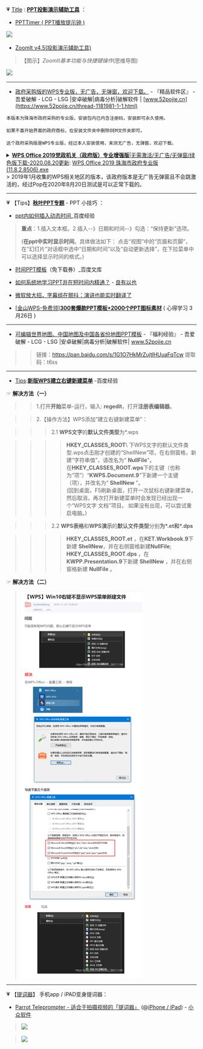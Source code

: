 

💗 [Title](https://taoste.github.io/Hello-World/Tools/PPT投影演示辅助工具/) : [**PPT投影演示辅助工具**]() ：

- [PPTTimer ( PPT播放提示钟 )](https://github.com/taoste/Hello-World/tree/master/Tools/PPT%E6%8A%95%E5%BD%B1%E6%BC%94%E7%A4%BA%E8%BE%85%E5%8A%A9%E5%B7%A5%E5%85%B7/PPTTimer)

<img src="https://github.com/taoste/Hello-World/blob/master/Tools/PPT投影演示辅助工具/PPTTimer/截图.jpg?raw=true"/>

- [ZoomIt v4.5(投影演示辅助工具)](https://github.com/taoste/Hello-World/blob/master/Tools/PPT%E6%8A%95%E5%BD%B1%E6%BC%94%E7%A4%BA%E8%BE%85%E5%8A%A9%E5%B7%A5%E5%85%B7/ZoomIt%20v4.5(%E6%8A%95%E5%BD%B1%E6%BC%94%E7%A4%BA%E8%BE%85%E5%8A%A9%E5%B7%A5%E5%85%B7).zip)

> 【图示】*ZoomIt基本功能与快捷键操作*(思维导图)
 <img src="https://github.com/taoste/Hello-World/blob/master/Tools/PPT%E6%8A%95%E5%BD%B1%E6%BC%94%E7%A4%BA%E8%BE%85%E5%8A%A9%E5%B7%A5%E5%85%B7/ZoomIt%E5%9F%BA%E6%9C%AC%E5%8A%9F%E8%83%BD%E4%B8%8E%E5%BF%AB%E6%8D%B7%E9%94%AE%E6%93%8D%E4%BD%9C(%E6%80%9D%E7%BB%B4%E5%AF%BC%E5%9B%BE).png?raw=true"/>
 
-----------------------------------------------------------------------

- [政府采购版的WPS专业版，无广告，无弹窗，欢迎下载。](https://www.52pojie.cn/forum.php?mod=viewthread&tid=1057762&ctid=1668) - 『精品软件区』 - 吾爱破解 - LCG - LSG |安卓破解|病毒分析|破解软件 | [www.52pojie.cn](https://www.52pojie.cn/thread-1181981-1-1.html) 
```
本版本为珠海市政府采购的专业版，安装包内已内含注册码，安装即可永久使用。

如果不喜开始界面的政府商标，在安装文件夹中删除OEM文件夹即可。

这个政府采购版是WPS专业版，经过本人安装使用，亲测无广告，无弹窗，欢迎下载。
```

<details>
    <summary>
    <a href="http://429006.com/article/technology/4413.htm"><b>WPS Office 2019党政机关（政府版）专业增强版</b>|无需激活/无广告/无弹窗/绿色版下载-2020.08.20更新</a>:
     <a href="http://ts.wps.cn/gov/guangdong/zhuhai/installation/WPS%20Office%202019%20%E7%8F%A0%E6%B5%B7%E5%B8%82%E6%94%BF%E5%BA%9C%E4%B8%93%E4%B8%9A%E7%89%88(11.8.2.8506).exe">WPS Office 2019 珠海市政府专业版(11.8.2.8506).exe</a><br>
     > 2019年1月收集的WPS相关地区的版本，该政府版本是无广告无弹窗且不会跳激活的，经过Pop在2020年8月20日测试是可以正常下载的。
     </summary>       
>> 下载链接：https://pan.baidu.com/s/1l0YmYJaL8vycZh-au2FJiA (已失效)  提取码：j9ww
   <table> 
       <tr> 
          <td>
<blockquote>  <!-- 引用标签 -->       
<li>1、广东省</li>

广东省政府机关单位：
http://wpspro.support.wps.cn/gov/guangdong/
WPS Office 2016 专用版（10.8.0.6423）

潮州市党政机关单位：
http://wpspro.support.wps.cn/gov/guangdong/chaozhou/
WPS Office 2019 专业增强版（11.8.2.8053）

惠州市党政机关单位：
http://wpspro.support.wps.cn/gov/guangdong/huizhou/
WPS Office 2019 专业版（11.8.2.7978）

中山市政府党政机关：
http://wpspro.support.wps.cn/gov/guangdong/zhongshan/
WPS Office 2016 专业版（10.8.0.6470）

珠海市党政机关单位：
http://wpspro.support.wps.cn/gov/guangdong/zhuhai/

WPS Office 2016 专业增强版（10.8.2.6726）
佛山市党政机关单位：
http://wpspro.support.wps.cn/gov/guangdong/foshan/
（需要密码才能进入）

茂名市党政机关单位：
http://wpspro.support.wps.cn/gov/guangdong/maoming/
WPS Office 2019 专业增强版（11.8.2.8053）

河源市党政机关单位：
http://wpspro.support.wps.cn/gov/guangdong/heyuan/
WPS Office 2016 专业版（10.8.2.6837）

揭阳市党政机关单位：
http://wpspro.support.wps.cn/gov/guangdong/jieyang/
WPS Office 2016 专业版（10.8.0.6423）

肇庆市党政机关单位：
http://wpspro.support.wps.cn/gov/guangdong/zhaoqing/
WPS Office 2016 专业增强版（10.8.2.6613）

<li>2、重庆市</li>

重庆市政府机关单位：http://wpspro.support.wps.cn/gov/chongqing/
WPS Office 2016 专用版（10.8.2.6762）

铜梁区党政机关单位：http://wpspro.support.wps.cn/gov/chongqing/tongliang/
WPS Office 2019 铜梁区党政机关专业版（11.8.2.8053）

巴南区党政机关单位：http://wpspro.support.wps.cn/gov/chongqing/banan/
WPS Office 2016 专业增强版（10.8.2.6837）

沙坪坝区政府机关单位：http://wpspro.support.wps.cn/gov/chongqing/shapingba/
WPS Office 2016 专用版（10.8.2.6837）

荣昌区政府机关单位：http://wpspro.support.wps.cn/gov/chongqing/rongchang/
WPS Office 2016 专业版（10.8.0.6206）

云阳县政府机关单位：http://wpspro.support.wps.cn/gov/chongqing/yunyang/
WPS Office 2016 专业版（10.8.2.6726）

奉节县政府机关单位：http://wpspro.support.wps.cn/gov/chongqing/fengjie/
WPS Office 2016 专业增强版（10.8.0.6206）

巫溪县党政机关单位：http://wpspro.support.wps.cn/gov/chongqing/wuxi/
WPS Office 2016 专业版（10.8.0.6206）

秀山县党政机关单位：http://wpspro.support.wps.cn/gov/chongqing/xiushan/
WPS Office 2016 专用版（10.8.2.6666）

<li>3、海南省</li>

海南省党政机关单位：http://wpspro.support.wps.cn/gov/hainan/
WPS Office 2016 专业版（10.8.2.6784）

三亚市党政机关单位：http://wpspro.support.wps.cn/gov/hainan/sanya/
WPS Office 2016 专业版（10.8.2.6784）

<li>4、云南省</li>

云南省党政机关单位：http://wpsupdate.ynxgj.gov.cn:21009/wps_download/index.html
WPS Office 2016 专业增强版（10.8.2.6837）

<li>5、山东省</li>

山东省部分省级预算单位：http://wpspro.support.wps.cn/gov/shandong/
WPS Office 2016 专业版（版本号：10.8.2.6726）

德州市党政机关单位：http://wpspro.support.wps.cn/gov/shandong/dezhou/
WPS Office 2016 专业版（版本号：10.8.2.6837）

日照市党政机关单位：http://wpspro.support.wps.cn/gov/shandong/rizhao/
WPS Office 2016 专业版（版本号：10.8.2.6948）

莱芜市党政机关单位：http://wpspro.support.wps.cn/gov/shandong/laiwu/
WPS Office 2016 专业版（版本号：10.8.2.6870）

烟台市党政机关单位：http://wpspro.support.wps.cn/gov/shandong/yantai/
WPS Office 2016 专业版（版本号：10.8.2.6726）

枣庄市党政机关单位：http://wpspro.support.wps.cn/gov/shandong/zaozhuang/
WPS Office 2016 专业版（版本号：10.8.2.6949）

威海市党政机关单位：http://wpspro.support.wps.cn/gov/shandong/weihai/
WPS Office2019 （版本号：11.8.2.7978）

<li>6、山西省</li>

晋城市政府机关单位：http://wpspro.support.wps.cn/gov/shanxi/jincheng/
WPS Office 2016 专业版（10.8.0.6870）

运城市党政机关单位：http://wpspro.support.wps.cn/gov/shanxi/yuncheng/
WPS Office 2016 运城市党政机关专用版（10.8.0.6058）

国家税务总局山西省税务局：http://wpspro.support.wps.cn/gov/shanxi/shuiwu/
WPS Office 2016 专业版（10.8.0.6423）

<li>7、广西省</li>

广西省党政机关单位：http://wpspro.support.wps.cn/gov/guangxi/
WPS Office 2016 专用版（10.8.2.6666）

<li>8、吉林省</li>

吉林市党政机关单位：http://wpspro.support.wps.cn/gov/jilin/
WPS Office 2016 专用版（10.8.0.6501）

<li>9、湖南省</li>

长沙市党政机关单位：http://wpspro.support.wps.cn/gov/hunan/changsha/
WPS Office 2016 专业版（10.8.0.6058）

<li>10、四川省</li>

四川省政府机关单位：http://wpspro.support.wps.cn/gov/sichuan/
WPS Office 2016 专业版（10.8.2.6784）

成都市党政机关单位：http://wpspro.support.wps.cn/gov/sichuan/chengdu/
WPS Office 2016 专业版（10.8.0.6058）

雅安市党政机关单位：http://wpspro.support.wps.cn/gov/sichuan/yaan/
WPS Office 2016 专业版（10.8.0.6058）

广元市教育行业：http://wpspro.support.wps.cn/gov/sichuan/guangyuan/
WPS Office 2016 广元市教育专用版（10.8.0.6253）

<li>11、辽宁省</li>

辽宁省直机关政府单位：http://wpspro.support.wps.cn/gov/liaoning/
WPS_Office_2016_辽宁省直机关政府专用版

沈阳市党政机关单位：http://wpspro.support.wps.cn/gov/liaoning/shenyang/
WPS Office 2013 专业增强版（9.1.0.5026）

<li>12、黑龙江省</li>

黑龙江省直党政机关：http://wpspro.support.wps.cn/gov/heilongjiang/
WPS Office 2016 专业版（版本号：10.8.2.6870）

大庆市党政机关单位：http://wpspro.support.wps.cn/gov/heilongjiang/daqing/
WPS Office 2016 专业版（版本号：10.8.2.6666）

绥化市党政机关单位：http://wpspro.support.wps.cn/gov/heilongjiang/suihua/
WPS Office 2016 专业版（版本号：10.8.2.6784）

<li>13、福建省</li>

福建省党政机关单位：http://wpspro.support.wps.cn/gov/fujian/
WPS Office 2016 福建省直试用版（10.8.0.6501）

泉州市党政机关单位：http://wpspro.support.wps.cn/gov/fujian/quanzhou/
WPS Office 2016 专业增强版（10.8.0.6058）

福州市党政机关单位：http://wpspro.support.wps.cn/gov/fujian/fuzhou/
WPS Office 2016 专业增强版（10.8.0.6058）

厦门市党政机关单位：http://wpspro.support.wps.cn/gov/fujian/xiamen/
WPS Office 2016 专业版和专业增强版（10.8.0.6501）

<li>14、江西省</li>

江西省党政机关单位：http://wpspro.support.wps.cn/gov/jiangxi/
WPS Office 2016 江西省电子政务专版（10.8.0.6294）

<li>15、西藏自治区</li>

西藏自治区党政机关单位：http://wpspro.support.wps.cn/gov/xizang/
WPS Office 2016 专业版（10.8.2.6666）

<li>16、北京市</li>

西城区政府机关单位：http://wpspro.support.wps.cn/gov/beijing/xicheng/
WPS Office 2016 专业版（10.8.0.6253）

平谷区政府机关单位：http://wpspro.support.wps.cn/gov/beijing/pinggu/
WPS Office 2016 专业版（10.8.2.6726）

石景山区党政机关单位：http://wpspro.support.wps.cn/gov/beijing/shijingshan/
WPS Office 2016 专业版（10.8.0.6058）

<li>17、安徽省</li>

六安市政府机关单位：http://wpspro.support.wps.cn/gov/anhui/liuan/
WPS Office 2016 专业增强版（10.8.0.6253）

<li>18、湖北省</li>

武汉市党政机关单位：
http://wpspro.support.wps.cn/gov/hubei/wuhan/
WPS Office 2016 专业增强版（10.8.2.6837）

<li>19、各其他企业单位</li>

中国能源建设股份有限公司：
http://wpspro.support.wps.cn/enterprise/ceec/
WPS Office 2016 专业增强版（10.8.2.6784）

中国铁建：http://wpspro.support.wps.cn/enterprise/crcc/
WPS Office（10.8.0.6470）

石家庄市人力资源和社会保障局：
http://www.sjzrs.gov.cn/col/1515 ... /1518329562990.html
WPS Office 2016 专业版（10.8.0.5562）

<li>【WPS Office 2019党政机关（政府版）专业增强版--使用技巧】</li>

把那行xxxx单位的字去了的方法：
\Program Files (x86)\Kingsoft\WPS Office\11.8.2.8053\oem
替换图片就行了。

WPS Office简单去广告方法：
首先打开控制面板，假装要卸载wps.然后卸载，wps会问你卸载原因。这时候你就选择广告太多。这时候会弹出彻底关闭广告的弹窗。

====================================================

序列号1：694BF-YUDBG-EAR69-BPRGB-ATQXH
序列号2：YA63N-2KPNK-FETLY-MKR89-TPJRE
序列号3：9DP6T-9AGWG-KWV33-9MPC8-JDCVF
序列号4：THUV2-32HH7-6NMHN-PTX7Y-QQCTH
序列号5：R7AKQ-KLBXV-RNX3F-BPACQ-NQDGE

====================================================

<li>【WPS Office 2019党政机关（政府版）专业增强版 下载地址：】</li>

WPS Office 2019 专业增强版，珠海目前可以下载（2020-08-20 Pop亲测）。

WPS Office 2019珠海市政府专业版ProV11.8.2.8506附VBA安装版

File: <a href="http://ts.wps.cn/gov/guangdong/zhuhai/installation/WPS%20Office%202019%20珠海市政府专业版(11.8.2.8506).exe" title="">WPS Office 2019 珠海市政府专业版（11.8.2.8506）.exe</a>
Size: 204752016 bytes
File Version: 11.8.2.8506
Modified: 2019年10月18日, 11:10:48
MD5: DEC2E0DEA563F6E42A8C6A534A7639CD
SHA1: 55468CA9BC8704A36C4E59E009E3D181A994026B
CRC32: C8542180

File: VBA_Setup.exe
Size: 23439912 bytes
Modified: 2019年10月18日, 11:35:01
MD5: 73BA37D37D3FDE0A3FB3FA5D190F1E9E
SHA1: 66E8656FDEC357B42E9E0C5135C2B9245D2E3943
CRC32: E502E236

https://pan.baidu.com/s/1ghUHphIVILMB5JDG8G6J9Q 密码：nm7r

https://htcuicom.ctfile.com/dir/271121-32249365-8d6875/

https://www.cr173.com/soft/1115891.html

其他地区直接下载地址：

http://wpspro.support.wps.cn/gov/guangdong/chaozhou/installation/WPS%20Office%202019%20专业版（潮州市党政机关单位）.exe

http://wpspro.support.wps.cn/gov/guangdong/huizhou/installation/WPS%20Office%202016专业版（惠州市直机关单位）.exe

http://wpspro.support.wps.cn/gov/guangdong/huizhou/installation/WPS%20Office%202019专业版（惠州市直机关单位）.exe

http://wpspro.support.wps.cn/gov/guangdong/huizhou/installation/WPS%20Office%202019专业版（惠城区直机关单位）.exe

http://wpspro.support.wps.cn/gov/guangdong/huizhou/installation/WPS%20Office%202019专业版（惠阳区直机关单位）.exe

http://wpspro.support.wps.cn/gov/guangdong/huizhou/installation/WPS%20Office%202019专业版（惠东县直机关单位）.exe

http://wpspro.support.wps.cn/gov/guangdong/huizhou/installation/WPS%20Office%202019专业版（博罗县直机关单位）.exe

http://wpspro.support.wps.cn/gov/guangdong/huizhou/installation/WPS%20Office%202019专业版（龙门县直机关单位）.exe

http://wpspro.support.wps.cn/gov/guangdong/huizhou/installation/WPS%20Office%202019专业版（仲恺区直机关单位）.exe

http://wpspro.support.wps.cn/gov/guangdong/huizhou/installation/WPS%20Office%202019专业版（大亚湾区直机关单位）.exe

http://wpspro.support.wps.cn/gov/guangdong/huizhou/installation/WPS%20Office%202016专业版（惠城区直机关单位）.exe

http://wpspro.support.wps.cn/gov/guangdong/huizhou/installation/WPS%20Office%202016专业版（惠阳区直机关单位）.exe

http://wpspro.support.wps.cn/gov/guangdong/huizhou/installation/WPS%20Office%202016专业版（惠东县直机关单位）.exe

http://wpspro.support.wps.cn/gov/guangdong/huizhou/installation/WPS%20Office%202016专业版（博罗县直机关单位）.exe

http://wpspro.support.wps.cn/gov/guangdong/huizhou/installation/WPS%20Office%202016专业版（龙门县直机关单位）.exe

http://wpspro.support.wps.cn/gov/guangdong/huizhou/installation/WPS%20Office%202016专业版（仲恺区直机关单位）.exe

http://wpspro.support.wps.cn/gov/guangdong/huizhou/installation/WPS%20Office%202016专业版（大亚湾区直机关单位）.exe

http://wpspro.support.wps.cn/gov/guangdong/zhongshan/installation/WPS%20Office%202016%20中山市政府市直专用版.exe

http://wpspro.support.wps.cn/gov/guangdong/zhongshan/installation/WPS%20Office%202016%20中山市政府区镇专用版.exe

http://wpspro.support.wps.cn/gov/guangdong/maoming/installation/WPS%20Office%202019%20专业版（茂名市党政机关单位）.exe

http://wpspro.support.wps.cn/gov/guangdong/jieyang/installation/WPS%20Office%202016%20揭阳市市直党政机关专用版.exe

http://wpspro.support.wps.cn/gov/guangdong/jieyang/installation/WPS%20Office%202016%20揭东区党政机关专用版.exe

http://wpspro.support.wps.cn/gov/guangdong/jieyang/installation/WPS%20Office%202016%20揭西县党政机关专用版.exe

http://wpspro.support.wps.cn/gov/guangdong/jieyang/installation/WPS%20Office%202016%20榕城区党政机关专用版.exe

http://wpspro.support.wps.cn/gov/guangdong/jieyang/installation/WPS%20Office%202016%20普侨区党政机关专用版.exe

http://wpspro.support.wps.cn/gov/guangdong/jieyang/installation/WPS%20Office%202016%20普宁市党政机关专用版.exe

http://wpspro.support.wps.cn/gov/guangdong/jieyang/installation/WPS%20Office%202016%20惠来县党政机关专用版.exe

http://wpspro.support.wps.cn/gov/guangdong/jieyang/installation/WPS%20Office%202016%20揭阳产业园党政机关专用版.exe

http://wpspro.support.wps.cn/gov/guangdong/jieyang/installation/WPS%20Office%202016%20大南山侨区党政机关专用版.exe

http://wpspro.support.wps.cn/gov/guangdong/jieyang/installation/WPS%20Office%202016%20揭阳空港经济区党政机关专用版.exe

http://wpspro.support.wps.cn/gov/guangdong/jieyang/installation/WPS%20Office%202016%20大南海石化工业区党政机关专用版.exe
</blockquote>  <!-- 引用标签 -->
</td>
      </tr> 
    </table> 
</details>

-----------------------------------------------------------------------

💗 【Tips】[**秋叶PPT专题**](https://github.com/taoste/Hello-World/tree/master/eBook/QiuYePPT) - PPT 小技巧 ：

- [ppt内如何插入动态时间](https://jingyan.baidu.com/article/af9f5a2d2bff2843150a4555.html)_百度经验

> **重点**：1.插入文本框。2.插入--》日期和时间--》勾选：“保持更新”选项。
>
> (**在ppt中实时显示时间**。具体做法如下： 点击“视图”中的“页眉和页脚”，在“幻灯片”对话框中选中“日期和时间”以及“自动更新选择”，在下拉菜单中可以选择显示时间的格式。)

- [时间PPT模板](https://wenku.baidu.com/view/860c18170b4e767f5acfce47.html?sxts=1529738573080)（免下载券）_百度文库

- [如何系统地学习PPT并在短时间内精通？](http://whuhan2013.github.io/blog/2016/05/18/ppt-make-learn/) - [良有以也](http://whuhan2013.github.io/)

- [微软放大招，字幕组在颤抖：演讲也能实时翻译了](http://www.360doc.com/content/17/0717/22/848059_672177775.shtml)

- [[金山WPS-免费领]**300套爆款PPT模板+2000个PPT图标素材**](https://mp.weixin.qq.com/s/0WEjmYe4RElX2Yppe87_KA)  (  心得学习  3月26日 )

-----------------------------------------------------------------------

- [可编辑世界地图、中国地图及中国各省份地图PPT模板](https://www.52pojie.cn/forum.php?mod=viewthread&tid=1067222&ctid=1668) - 『福利经验』 - 吾爱破解 - LCG - LSG |安卓破解|病毒分析|破解软件| www.52pojie.cn  

>> 链接：https://pan.baidu.com/s/1G1O7HkMrZujtlHUuaFqTcw
>> 提取码：t6ss 

-------------------------------------------------------

- [Tips](https://github.com/taoste/Hello-World/blob/master/Tools/PPT%E6%8A%95%E5%BD%B1%E6%BC%94%E7%A4%BA%E8%BE%85%E5%8A%A9%E5%B7%A5%E5%85%B7/):[**新版WPS建立右键新建菜单**](https://jingyan.baidu.com/article/3d69c5515d458cf0ce02d750.html) -百度经验

☞ **解决方法（一）**

>> 1.打开**开始**菜单-运行，输入: **regedit**，打开**注册表编辑器**。

>> 2.【操作方法】WPS添加“建立右键新建菜单”：

>>> 2.1 **WPS文字**的**默认文件类型**为*.wps

>>>> **HKEY_CLASSES_ROOT**\ 下WPS文字的默认文件类型.wps点击刚才创建的“ShellNew”项，在右侧窗格，新建“字符串值”，请改名为“ **NullFile**”。<br>
>>>> 在**HKEY_CLASSES_ROOT\.wps**下的主键（也称为“项”）“**KWPS.Document.9**”下新建一个主键（项），并改名为“ **ShellNew** ”。<br>
>>>> (回到桌面，F5刷新桌面，打开一次鼠标右键新建菜单，然后取消，再次打开新建菜单时会发现已经出现一个“WPS文字 文档”项目。
>>>> 如果没有出现，可以尝试重启电脑。)

>>> 2.2 **WPS表格**和**WPS演示**的**默认文件类型**分别**为*.et和*.dps**

>>>> **HKEY_CLASSES_ROOT\.et** ，在**KET.Workbook.9**下新建 **ShellNew**，并在右侧窗格新建**NullFile**;<br> 
>>>> **HKEY_CLASSES_ROOT\.dps** ，在**KWPP.Presentation.9**下新建 **ShellNew** ，并在右侧窗格新建 **NullFile** 。

☞ **解决方法（二）**

> <img src="https://github.com/taoste/Hello-World/blob/master/Tools/%E9%87%91%E5%B1%B1&%E7%8C%8E%E8%B1%B9/Win10-WPS-SoS.png?raw=true" title="新版WPS建立右键新建菜单的解决方案"  />

-------------------------------------------------------

💗 【[提词器](https://github.com/taoste/Hello-World/tree/master/Tools/apk/%E9%80%8F%E6%98%8E%E7%8E%BB%E7%92%83%E6%9D%BF-%E6%8F%90%E8%AF%8D%E5%99%A8)】 手机app / iPAD变身提词器：

- [Parrot Teleprompter - 适合于拍摄视频的「提词器」](https://www.appinn.com/parrot-teleprompter/) (@[iPhone / iPad](https://itunes.apple.com/us/app/parrot-teleprompter/id1010384663?mt=8&ref=appinn)) - [小众软件](https://www.appinn.com/p)

> <img src="https://camo.githubusercontent.com/73deee2b14c23211031bef0305ac3859039452a3/68747470733a2f2f696d67332e617070696e6e2e636f6d2f696d616765732f3230313831322f706172726f742e6a7067216f?raw=true"/>

> <img src="https://camo.githubusercontent.com/1fa569d77c58368c542a1b0c18917dc941e651e7/68747470733a2f2f696d67332e617070696e6e2e636f6d2f696d616765732f3230313831322f323031382d31322d313631322d33352d33332e6a7067216f?raw=true"/>

